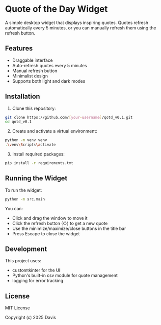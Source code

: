 # Quote of the Day Widget

A simple desktop widget that displays inspiring quotes. Quotes refresh automatically every 5 minutes, or you can manually refresh them using the refresh button.

## Features

- Draggable interface
- Auto-refresh quotes every 5 minutes
- Manual refresh button
- Minimalist design
- Supports both light and dark modes

## Installation

1. Clone this repository:

```bash
git clone https://github.com/[your-username]/qotd_v0.1.git
cd qotd_v0.1
```

2. Create and activate a virtual environment:

```bash
python -m venv venv
.\venv\Scripts\activate
```

3. Install required packages:

```bash
pip install -r requirements.txt
```

## Running the Widget

To run the widget:

```bash
python -m src.main
```

You can:

- Click and drag the window to move it
- Click the refresh button (↻) to get a new quote
- Use the minimize/maximize/close buttons in the title bar
- Press Escape to close the widget

## Development

This project uses:

- customtkinter for the UI
- Python's built-in csv module for quote management
- logging for error tracking

## License

MIT License

Copyright (c) 2025 Davis

